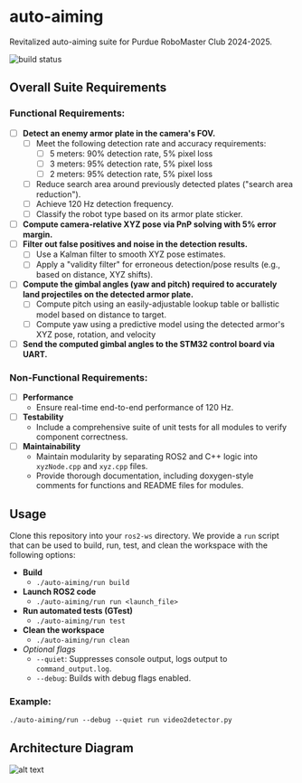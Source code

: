 # auto-aiming
Revitalized auto-aiming suite for Purdue RoboMaster Club 2024-2025.

![build status](https://github.com/RoboMaster-Club/auto-aiming/actions/workflows/colcon-tests.yml/badge.svg)

## Overall Suite Requirements
### Functional Requirements:
- [ ] **Detect an enemy armor plate in the camera's FOV.**
  - [ ] Meet the following detection rate and accuracy requirements:
    - [ ] 5 meters: 90% detection rate, 5% pixel loss
    - [ ] 3 meters: 95% detection rate, 5% pixel loss
    - [ ] 2 meters: 95% detection rate, 5% pixel loss
  - [ ] Reduce search area around previously detected plates ("search area reduction").
  - [ ] Achieve 120 Hz detection frequency.
  - [ ] Classify the robot type based on its armor plate sticker.
- [ ] **Compute camera-relative XYZ pose via PnP solving with 5% error margin.**
- [ ] **Filter out false positives and noise in the detection results.**
  - [ ] Use a Kalman filter to smooth XYZ pose estimates.
  - [ ] Apply a "validity filter" for erroneous detection/pose results (e.g., based on distance, XYZ shifts). 
- [ ] **Compute the gimbal angles (yaw and pitch) required to accurately land projectiles on the detected armor plate.**
  - [ ] Compute pitch using an easily-adjustable lookup table or ballistic model based on distance to target.
  - [ ] Compute yaw using a predictive model using the detected armor's XYZ pose, rotation, and velocity
- [ ] **Send the computed gimbal angles to the STM32 control board via UART.**

### Non-Functional Requirements:
- [ ] **Performance**  
  - Ensure real-time end-to-end performance of 120 Hz.
- [ ] **Testability**  
  - Include a comprehensive suite of unit tests for all modules to verify component correctness.
- [ ] **Maintainability**  
  - Maintain modularity by separating ROS2 and C++ logic into `xyzNode.cpp` and `xyz.cpp` files.  
  - Provide thorough documentation, including doxygen-style comments for functions and README files for modules.



## Usage  
Clone this repository into your `ros2-ws` directory. We provide a `run` script that can be used to build, run, test, and clean the workspace with the following options:

- **Build**
  - `./auto-aiming/run build`
- **Launch ROS2 code**
  - `./auto-aiming/run run <launch_file>`
- **Run automated tests (GTest)**
  - `./auto-aiming/run test`
- **Clean the workspace**
  - `./auto-aiming/run clean`
- _Optional flags_
  - `--quiet`: Suppresses console output, logs output to `command_output.log`.
  - `--debug`: Builds with debug flags enabled.

### Example:
```
./auto-aiming/run --debug --quiet run video2detector.py
```

## Architecture Diagram

<div style="max-width: 600px; margin: auto;">
    <img src="https://user-content.gitlab-static.net/e4204bbed045ad52aa41d39922ba810a488a8b23/68747470733a2f2f6769746875622e636f6d2f526f626f4d61737465722d436c75622f507572647565524d2d57696b692f626c6f622f67682d70616765732f646f63732f616c676f726974686d2f7265736f75726365732f616c677465616d706c6f742e6a70673f7261773d74727565" alt="alt text">
</div>
